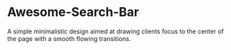 # Awesome-Search-Bar

A simple minimalistic design aimed at drawing clients focus to the center of the page with a smooth flowing transitions. 

